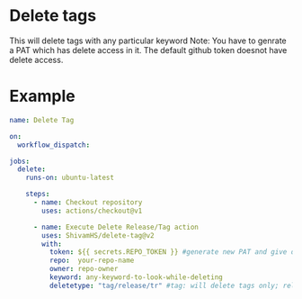 # Delete tags
This will delete tags with any particular keyword
Note: You have to genrate a PAT which has delete access in it. The default github token doesnot have delete access. 

# Example
```yaml
name: Delete Tag

on:
  workflow_dispatch:

jobs:
  delete:
    runs-on: ubuntu-latest

    steps:
      - name: Checkout repository
        uses: actions/checkout@v1

      - name: Execute Delete Release/Tag action
        uses: ShivamHS/delete-tag@v2
        with:
          token: ${{ secrets.REPO_TOKEN }} #generate new PAT and give delete access to it
          repo:  your-repo-name
          owner: repo-owner
          keyword: any-keyword-to-look-while-deleting
          deletetype: "tag/release/tr" #tag: will delete tags only; release: will delete releases only; tr: will delete both releases and tags
